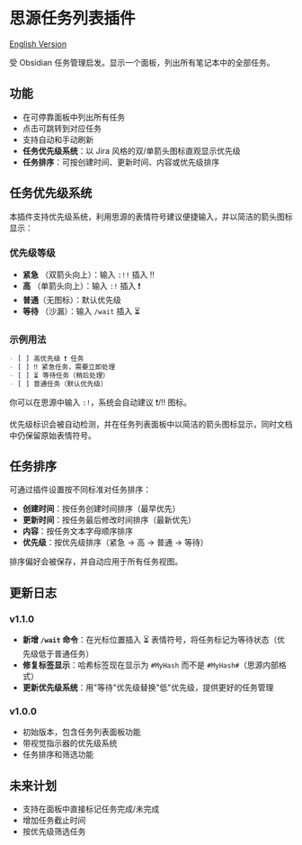 # 思源任务列表插件

[English Version](./README.md)

受 Obsidian 任务管理启发。显示一个面板，列出所有笔记本中的全部任务。

## 功能

- 在可停靠面板中列出所有任务
- 点击可跳转到对应任务
- 支持自动和手动刷新
- **任务优先级系统**：以 Jira 风格的双/单箭头图标直观显示优先级
- **任务排序**：可按创建时间、更新时间、内容或优先级排序

## 任务优先级系统

本插件支持优先级系统，利用思源的表情符号建议便捷输入，并以简洁的箭头图标显示：

### 优先级等级

- **紧急** （双箭头向上）：输入 `:!!` 插入 ‼️
- **高** （单箭头向上）：输入 `:!` 插入 ❗
- **普通**（无图标）：默认优先级
- **等待** （沙漏）：输入 `/wait` 插入 ⏳

### 示例用法

```markdown
- [ ] 高优先级 ❗ 任务
- [ ] ‼️ 紧急任务，需要立即处理
- [ ] ⏳ 等待任务（稍后处理）
- [ ] 普通任务（默认优先级）
```

你可以在思源中输入 `:!`，系统会自动建议 ❗/‼️ 图标。

优先级标识会被自动检测，并在任务列表面板中以简洁的箭头图标显示，同时文档中仍保留原始表情符号。

## 任务排序

可通过插件设置按不同标准对任务排序：

- **创建时间**：按任务创建时间排序（最早优先）
- **更新时间**：按任务最后修改时间排序（最新优先）
- **内容**：按任务文本字母顺序排序
- **优先级**：按优先级排序（紧急 → 高 → 普通 → 等待）

排序偏好会被保存，并自动应用于所有任务视图。

## 更新日志

### v1.1.0

- **新增 `/wait` 命令**：在光标位置插入 ⏳ 表情符号，将任务标记为等待状态（优先级低于普通任务）
- **修复标签显示**：哈希标签现在显示为 `#MyHash` 而不是 `#MyHash#`（思源内部格式）
- **更新优先级系统**：用"等待"优先级替换"低"优先级，提供更好的任务管理

### v1.0.0

- 初始版本，包含任务列表面板功能
- 带视觉指示器的优先级系统
- 任务排序和筛选功能

## 未来计划

- 支持在面板中直接标记任务完成/未完成
- 增加任务截止时间
- 按优先级筛选任务
